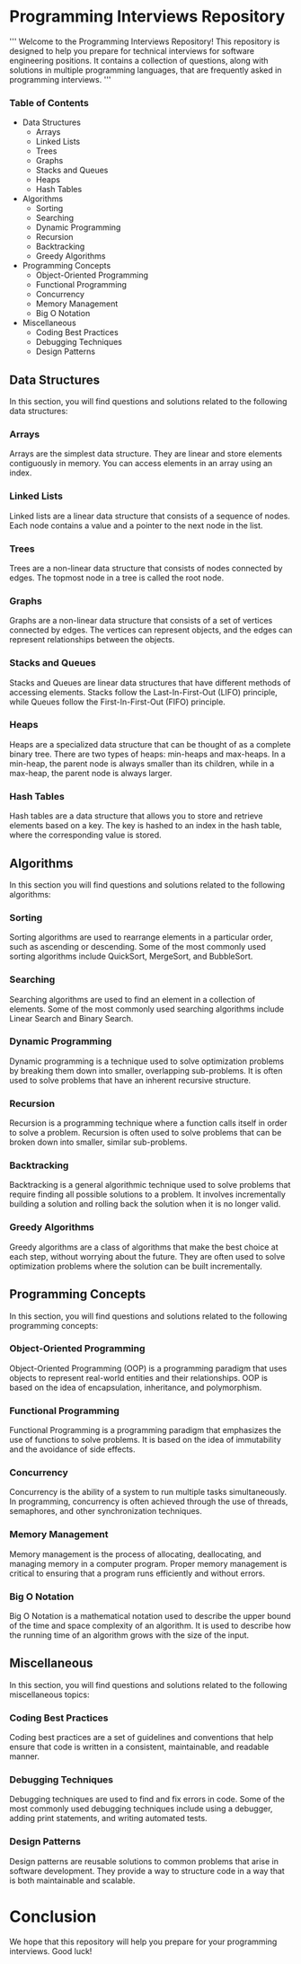 # Programming Interviews Repository
'''
Welcome to the Programming Interviews Repository! This repository is designed to help you prepare for technical interviews for software engineering positions. It contains a collection of questions, along with solutions in multiple programming languages, that are frequently asked in programming interviews.
'''

### Table of Contents
- Data Structures
  - Arrays
  - Linked Lists
  - Trees
  - Graphs
  - Stacks and Queues
  - Heaps
  - Hash Tables
- Algorithms
  - Sorting
  - Searching
  - Dynamic Programming
  - Recursion
  - Backtracking
  - Greedy Algorithms
- Programming Concepts
  - Object-Oriented Programming
  - Functional Programming
  - Concurrency
  - Memory Management
  - Big O Notation
- Miscellaneous
  - Coding Best Practices
  - Debugging Techniques
  - Design Patterns
  
  
 ## Data Structures
In this section, you will find questions and solutions related to the following data structures:

### Arrays
Arrays are the simplest data structure. They are linear and store elements contiguously in memory. You can access elements in an array using an index.

### Linked Lists
Linked lists are a linear data structure that consists of a sequence of nodes. Each node contains a value and a pointer to the next node in the list.

### Trees
Trees are a non-linear data structure that consists of nodes connected by edges. The topmost node in a tree is called the root node.

### Graphs
Graphs are a non-linear data structure that consists of a set of vertices connected by edges. The vertices can represent objects, and the edges can represent relationships between the objects.

### Stacks and Queues
Stacks and Queues are linear data structures that have different methods of accessing elements. Stacks follow the Last-In-First-Out (LIFO) principle, while Queues follow the First-In-First-Out (FIFO) principle.

### Heaps
Heaps are a specialized data structure that can be thought of as a complete binary tree. There are two types of heaps: min-heaps and max-heaps. In a min-heap, the parent node is always smaller than its children, while in a max-heap, the parent node is always larger.

### Hash Tables
Hash tables are a data structure that allows you to store and retrieve elements based on a key. The key is hashed to an index in the hash table, where the corresponding value is stored.

## Algorithms
In this section you will find questions and solutions related to the following algorithms:

### Sorting
Sorting algorithms are used to rearrange elements in a particular order, such as ascending or descending. Some of the most commonly used sorting algorithms include QuickSort, MergeSort, and BubbleSort.

### Searching
Searching algorithms are used to find an element in a collection of elements. Some of the most commonly used searching algorithms include Linear Search and Binary Search.

### Dynamic Programming
Dynamic programming is a technique used to solve optimization problems by breaking them down into smaller, overlapping sub-problems. It is often used to solve problems that have an inherent recursive structure.

### Recursion
Recursion is a programming technique where a function calls itself in order to solve a problem. Recursion is often used to solve problems that can be broken down into smaller, similar sub-problems.

### Backtracking
Backtracking is a general algorithmic technique used to solve problems that require finding all possible solutions to a problem. It involves incrementally building a solution and rolling back the solution when it is no longer valid.

### Greedy Algorithms
Greedy algorithms are a class of algorithms that make the best choice at each step, without worrying about the future. They are often used to solve optimization problems where the solution can be built incrementally.

## Programming Concepts
In this section, you will find questions and solutions related to the following programming concepts:

### Object-Oriented Programming
Object-Oriented Programming (OOP) is a programming paradigm that uses objects to represent real-world entities and their relationships. OOP is based on the idea of encapsulation, inheritance, and polymorphism.

### Functional Programming
Functional Programming is a programming paradigm that emphasizes the use of functions to solve problems. It is based on the idea of immutability and the avoidance of side effects.

### Concurrency
Concurrency is the ability of a system to run multiple tasks simultaneously. In programming, concurrency is often achieved through the use of threads, semaphores, and other synchronization techniques.

### Memory Management
Memory management is the process of allocating, deallocating, and managing memory in a computer program. Proper memory management is critical to ensuring that a program runs efficiently and without errors.

### Big O Notation
Big O Notation is a mathematical notation used to describe the upper bound of the time and space complexity of an algorithm. It is used to describe how the running time of an algorithm grows with the size of the input.

## Miscellaneous
In this section, you will find questions and solutions related to the following miscellaneous topics:

### Coding Best Practices
Coding best practices are a set of guidelines and conventions that help ensure that code is written in a consistent, maintainable, and readable manner.

### Debugging Techniques
Debugging techniques are used to find and fix errors in code. Some of the most commonly used debugging techniques include using a debugger, adding print statements, and writing automated tests.

### Design Patterns
Design patterns are reusable solutions to common problems that arise in software development. They provide a way to structure code in a way that is both maintainable and scalable.

# Conclusion
We hope that this repository will help you prepare for your programming interviews. Good luck!
  
  

